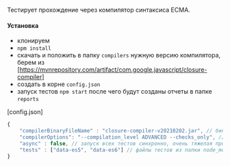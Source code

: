 Тестирует прохождение через компилятор синтаксиса ECMA.

#### Установка
- клонируем
- `npm install`
- скачать и положить в папку `compilers` нужную версию компилятора, берем из 
[https://mvnrepository.com/artifact/com.google.javascript/closure-compiler]
- создать в корне `config.json`
- запуск тестов `npm start` после чего будут созданы отчеты в папке `reports`

[config.json]
```js
{
    "compilerBinaryFileName" : "closure-compiler-v20210202.jar", // бинарник должен лежать в compilers
    "compilerOptions": "--compilation_level ADVANCED --checks_only", // доп параметры запуска
    "async" : false, // запуск всех тестов синхронно, очень тяжелая процедура
    "tests" : ["data-es5", "data-es6"] // файлы тестов из папки node_modules/compat-table/
}
```